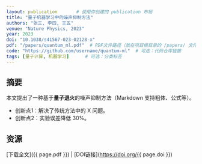 ```yaml
---
layout: publication       # 使用你创建的 publication 布局
title: "量子机器学习中的噪声抑制方法"
authors: "张三, 李四, 王五"
venue: "Nature Physics, 2023"
year: 2023
doi: "10.1038/s41567-023-02128-x"
pdf: "/papers/quantum_ml.pdf"  # PDF文件路径（放在项目根目录的 /papers/ 文件夹）
code: "https://github.com/username/quantum-ml"  # 可选：代码仓库链接
tags: [量子计算, 机器学习]      # 可选：分类标签
---
```


## 摘要  
本文提出了一种基于**量子退火**的噪声抑制方法（Markdown 支持粗体、公式等）。  
- 创新点1：解决了传统方法中的 X 问题。  
- 创新点2：实验误差降低 30%。  

## 资源  
[下载全文]({{ page.pdf }}) | [DOI链接](https://doi.org/{{ page.doi }})  
